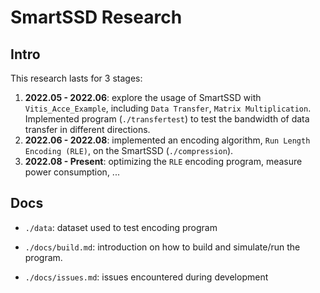 

# SmartSSD Research

## Intro

This research lasts for 3 stages:

1. **2022.05 - 2022.06**: explore the usage of SmartSSD with `Vitis_Acce_Example`, including `Data Transfer`, `Matrix Multiplication`. Implemented program (`./transfertest`) to test the bandwidth of data transfer in different directions.
2. **2022.06 - 2022.08**: implemented an encoding algorithm, `Run Length Encoding (RLE)`, on the SmartSSD (`./compression`). 
3. **2022.08 - Present**: optimizing the `RLE` encoding program, measure power consumption, ...



## Docs

- `./data`: dataset used to test encoding program

- `./docs/build.md`: introduction on how to build and simulate/run the program.

- `./docs/issues.md`: issues encountered during development



